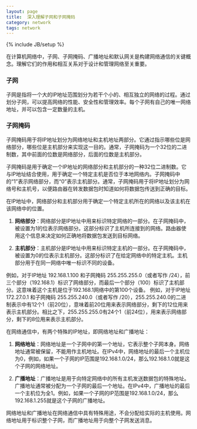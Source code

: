 ```yaml
---
layout: page
title:  深入理解子网和子网掩码
category: network
tags: network
---
```

{% include JB/setup %}

在计算机网络中，子网、子网掩码、广播地址和默认网关是构建网络通信的关键概念。理解它们的作用和相互关系对于设计和管理网络至关重要。

### 子网

子网是指将一个大的IP地址范围划分为若干个小的、相互独立的网络的过程。通过划分子网，可以提高网络的性能、安全性和管理效率。每个子网有自己的唯一网络地址，并可以包含一定数量的主机。

### 子网掩码

子网掩码用于将IP地址划分为网络地址和主机地址两部分。它通过指示哪些位是网络部分，哪些位是主机部分来实现这一目的。通常，子网掩码为一个32位的二进制数，其中前面的位数是网络部分，后面的位数是主机部分。

子网掩码是用于确定一个IP地址的网络部分和主机部分的一种32位二进制数。它与IP地址结合使用，用于确定一个特定主机是否位于本地网络内。子网掩码中的“1”表示网络部分，而“0”表示主机部分。通常，子网掩码用于将IP地址划分为网络号和主机号，以便路由器在转发数据包时知道如何将数据包传送到正确的目标。

在IP地址中，网络部分和主机部分用于确定一个特定主机所在的网络以及该主机在该网络中的位置。

1. **网络部分**：网络部分是IP地址中用来标识特定网络的一部分。在子网掩码中，被设置为1的位表示网络部分。这部分标识了主机所连接到的网络。路由器使用这个信息来决定如何正确地将数据包发送到目标网络。

2. **主机部分**：主机部分是IP地址中用来标识特定主机的一部分。在子网掩码中，被设置为0的位表示主机部分。这部分标识了在给定网络中的特定主机。主机部分用于在同一网络中唯一标识不同的设备。

例如，对于IP地址 192.168.1.100 和子网掩码 255.255.255.0（或者写作 /24），前三个部分（192.168.1）标识了网络部分，而最后一个部分（100）标识了主机部分。这意味着这个主机是位于192.168.1网络中的第100个设备。
例如，对于IP地址 172.27.0.1 和子网掩码 255.255.240.0（或者写作 /20），255.255.240.0的二进制表示中有12个1（前20位），意味着前20位用来表示网络部分，剩下的12位用来表示主机部分。相比之下，255.255.255.0有24个1（前24位），用来表示网络部分，剩下的8位用来表示主机部分。

在网络通信中，有两个特殊的IP地址，即网络地址和广播地址：

1. **网络地址**：网络地址是一个子网中的第一个地址，它表示整个子网本身。网络地址通常被保留，不能用作主机地址。在IPv4中，网络地址的最后一个主机位为0，例如，如果一个子网的IP范围是192.168.1.0/24，那么192.168.1.0就是这个子网的网络地址。

2. **广播地址**：广播地址是用于向特定网络中的所有主机发送数据包的特殊地址。广播地址通常被分配为一个子网的最后一个地址。在IPv4中，广播地址的最后一个主机位为全1。例如，如果一个子网的IP范围是192.168.1.0/24，那么192.168.1.255就是这个子网的广播地址。

网络地址和广播地址在网络通信中具有特殊用途，不会分配给实际的主机使用。网络地址用于标识整个子网，而广播地址用于向整个子网发送消息。